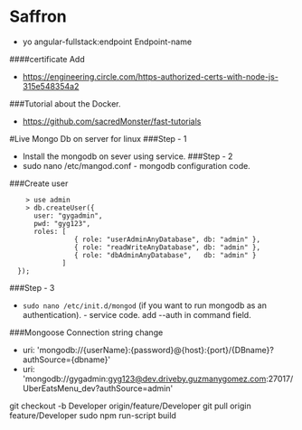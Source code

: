 # Saffron 

- yo angular-fullstack:endpoint Endpoint-name

####certificate Add
- https://engineering.circle.com/https-authorized-certs-with-node-js-315e548354a2

###Tutorial about the Docker.
- https://github.com/sacredMonster/fast-tutorials


#Live Mongo Db on server for linux
###Step - 1
- Install the mongodb on sever using service. 
###Step - 2 
- sudo nano /etc/mangod.conf - mongodb configuration code.

###Create user 
``` 
    > use admin
    > db.createUser({
      user: "gygadmin",
      pwd: "gyg123",
      roles: [
                { role: "userAdminAnyDatabase", db: "admin" },
                { role: "readWriteAnyDatabase", db: "admin" },
                { role: "dbAdminAnyDatabase",   db: "admin" }
             ]
  });
  ```
  
###Step - 3
- ``` sudo nano /etc/init.d/mongod ``` (if you want to run mongodb as an authentication). - service code. 
add --auth in command field. 

###Mongoose Connection string change
- uri: 'mongodb://{userName}:{password}@{host}:{port}/{DBname}?authSource={dbname}'
- uri: 'mongodb://gygadmin:gyg123@dev.driveby.guzmanygomez.com:27017/UberEatsMenu_dev?authSource=admin'

git checkout -b Developer origin/feature/Developer
git pull origin feature/Developer
sudo npm run-script build
